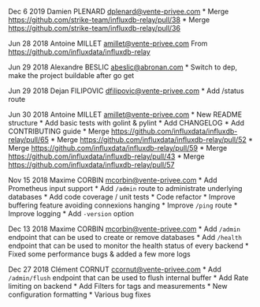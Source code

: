 Dec 6 2019 Damien PLENARD <dplenard@vente-privee.com>
	* Merge https://github.com/strike-team/influxdb-relay/pull/38
    * Merge https://github.com/strike-team/influxdb-relay/pull/36

Jun 28 2018 Antoine MILLET <amillet@vente-privee.com>
	From https://github.com/influxdata/influxdb-relay

Jun 29 2018 Alexandre BESLIC <abeslic@abronan.com>
	* Switch to dep, make the project buildable after go get

Jun 29 2018 Dejan FILIPOVIC <dfilipovic@vente-privee.com>
	* Add /status route

Jun 30 2018 Antoine MILLET <amillet@vente-privee.com>
	* New README structure
	* Add basic tests with golint & pylint
	* Add CHANGELOG
	* Add CONTRIBUTING guide
	* Merge https://github.com/influxdata/influxdb-relay/pull/65
	* Merge https://github.com/influxdata/influxdb-relay/pull/52
	* Merge https://github.com/influxdata/influxdb-relay/pull/59
	* Merge https://github.com/influxdata/influxdb-relay/pull/43
	* Merge https://github.com/influxdata/influxdb-relay/pull/57

Nov 15 2018 Maxime CORBIN <mcorbin@vente-privee.com>
    * Add Prometheus input support
    * Add `/admin` route to administrate underlying databases
    * Add code coverage / unit tests
    * Code refactor
    * Improve buffering feature avoiding connexions hanging
    * Improve `/ping` route
    * Improve logging
    * Add `-version` option

Dec 13 2018 Maxime CORBIN <mcorbin@vente-privee.com>
    * Add `/admin` endpoint that can be used to create or remove databases
    * Add `/health` endpoint that can be used to monitor the health status of every backend
    * Fixed some performance bugs & added a few more logs

Dec 27 2018 Clément CORNUT <ccornut@vente-privee.com>
    * Add `/admin/flush` endpoint that can be used to flush internal buffer
    * Add Rate limiting on backend
    * Add Filters for tags and measurements
    * New configuration formatting
    * Various bug fixes